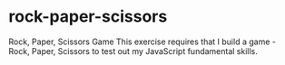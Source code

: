 # rock-paper-scissors
Rock, Paper, Scissors Game
This exercise requires that I build a game - Rock, Paper, Scissors to test out my JavaScript fundamental skills. 